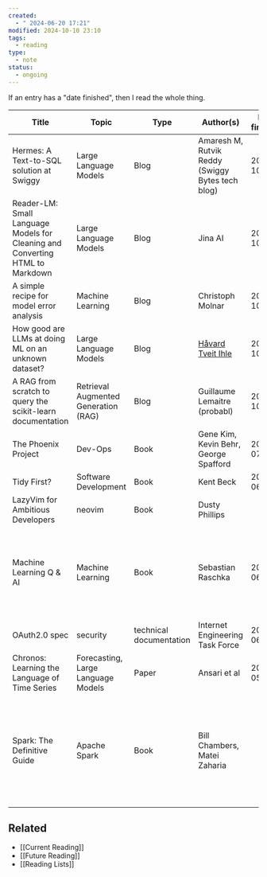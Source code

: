 ```yaml
---
created:
  - " 2024-06-20 17:21"
modified: 2024-10-10 23:10
tags:
  - reading
type:
  - note
status:
  - ongoing
---
```

If an entry has a "date finished", then I read the whole thing.

| Title                                                                         | Topic                                | Type                    | Author(s)                                                                               | Date finished | Notes                                                                                              | Link(s)                                                                                               |
| ----------------------------------------------------------------------------- | ------------------------------------ | ----------------------- | --------------------------------------------------------------------------------------- | ------------- | -------------------------------------------------------------------------------------------------- | ----------------------------------------------------------------------------------------------------- |
| Hermes: A Text-to-SQL solution at Swiggy                                      | Large Language Models                | Blog                    | Amaresh M, Rutvik Reddy (Swiggy Bytes tech blog)                                        | 2024-10-10    | Extremely insightful                                                                               | https://bytes.swiggy.com/hermes-a-text-to-sql-solution-at-swiggy-81573fb4fb6e                         |
| Reader-LM: Small Language Models for Cleaning and Converting HTML to Markdown | Large Language Models                | Blog                    | Jina AI                                                                                 | 2024-10-10    |                                                                                                    | https://jina.ai/news/reader-lm-small-language-models-for-cleaning-and-converting-html-to-markdown/    |
| A simple recipe for model error analysis                                      | Machine Learning                     | Blog                    | Christoph Molnar                                                                        | 2024-10-10    |                                                                                                    | https://mindfulmodeler.substack.com/p/a-simple-recipe-for-model-error-analysis                        |
| How good are LLMs at doing ML on an unknown dataset?                          | Large Language Models                | Blog                    | [Håvard Tveit Ihle](https://www.lesswrong.com/users/havard-tveit-ihle?from=post_header) | 2024-10-10    |                                                                                                    | https://www.lesswrong.com/posts/Fr6eJkjYWG9Mw6XQc/how-good-are-llms-at-doing-ml-on-an-unknown-dataset |
| A RAG from scratch to query the scikit-learn documentation                    | Retrieval Augmented Generation (RAG) | Blog                    | Guillaume Lemaitre (probabl)                                                            | 2024-10-09    |                                                                                                    | https://papers.probabl.ai/a-rag-from-scratch-to-query-the-scikit-learn-documentation                  |
| The Phoenix Project                                                           | Dev-Ops                              | Book                    | Gene Kim, Kevin Behr, George Spafford                                                   | 2024-07-1     | Loved it                                                                                           |                                                                                                       |
| Tidy First?                                                                   | Software Development                 | Book                    | Kent Beck                                                                               | 2024-06-11    | A cool perspective                                                                                 | <https://www.oreilly.com/library/view/tidy-first/9781098151232/>                                      |
| LazyVim for Ambitious Developers                                              | neovim                               | Book                    | Dusty Phillips                                                                          |               | Extremely good                                                                                     | <https://lazyvim-ambitious-devs.phillips.codes/>                                                      |
| Machine Learning Q & AI                                                       | Machine Learning                     | Book                    | Sebastian Raschka                                                                       | 2024-06-11    | I loved that it targeted intermediate level ML practitioners (not beginner and not a textbook)     | <https://www.amazon.com/Machine-Learning-AI-Essential-Questions/dp/1718503768>                        |
| OAuth2.0 spec                                                                 | security                             | technical documentation | Internet Engineering Task Force                                                         | 2024-06-10    | Very readable                                                                                      | <https://datatracker.ietf.org/doc/html/rfc6749>                                                       |
| Chronos: Learning the Language of Time Series                                 | Forecasting, Large Language Models   | Paper                   | Ansari et al                                                                            | 2024-05-11    |                                                                                                    | <https://arxiv.org/abs/2403.07815><br><https://github.com/amazon-science/chronos-forecasting>         |
| Spark: The Definitive Guide                                                   | Apache Spark                         | Book                    | Bill Chambers, Matei Zaharia                                                            |               | Lovely and clear, although a little outdated. Stopped reading when I had the information I needed. |                                                                                                       |
## Related
* [[Current Reading]]
* [[Future Reading]]
* [[Reading Lists]]